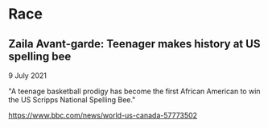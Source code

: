 # Race

## Zaila Avant-garde: Teenager makes history at US spelling bee

9 July 2021

"A teenage basketball prodigy has become the first African American to win the US Scripps National Spelling Bee."

https://www.bbc.com/news/world-us-canada-57773502
